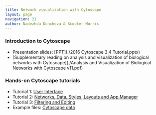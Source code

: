 ```yaml
---
title: Network visualization with Cytoscape 
layout: page
navigation: 21
author: Nadezhda Doncheva & Scooter Morris
---
```

### Introduction to Cytoscape
- Presentation slides: [PPT](./2016 Cytoscape 3.4 Tutorial.pptx)
- [Supplementary reading on analysis and visualization of biological networks with Cytoscape](./Analysis and Visualization of Biological Networks with Cytoscape v11.pdf)


### Hands-on Cytoscape tutorials
- Tutorial 1: [User Interface](./Tutorial1_User_Interface.pdf)
- Tutorial 2: [Networks, Data, Styles, Layouts and App Manager](./Tutorial2_Networks_Data_Styles_Layouts_and_App_Manager.pdf)
- Tutorial 3: [Filtering and Editing](./Tutorial3_Filtering_and_Editing.pdf)
- Example files: [Cytoscape data](./CytoscapeData.zip)

